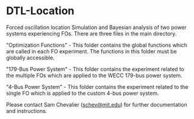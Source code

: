 # DTL-Location
Forced oscillation location
Simulation and Bayesian analysis of two power systems experiencing FOs. There are three files in the main directory.

"Optimization Functions" - This folder contains the global functions which are called in each FO experiment. The functions in this folder must be globally accessible.

"179-Bus Power System" - This folder contains the experiment related to the multiple FOs which are applied to the WECC 179-bus power system.

"4-Bus Power System" - This folder contains the experiment related to the single FO which is applied to the custom 4-bus power system.

Please contact Sam Chevalier (schev@mit.edu) for further documentation and instructions.
